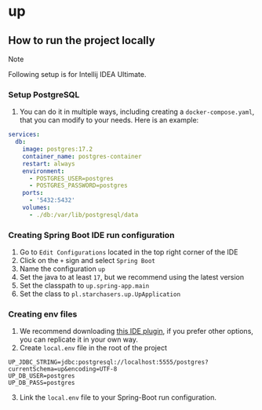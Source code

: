 # up

## How to run the project locally

> [!NOTE]  
> Following setup is for Intellij IDEA Ultimate.

### Setup PostgreSQL

1. You can do it in multiple ways, including creating a `docker-compose.yaml`,
  that you can modify to your needs. Here is an example:
```yaml
services:
  db:
    image: postgres:17.2
    container_name: postgres-container
    restart: always
    environment:
      - POSTGRES_USER=postgres
      - POSTGRES_PASSWORD=postgres
    ports:
      - '5432:5432'
    volumes: 
      - ./db:/var/lib/postgresql/data
```

### Creating Spring Boot IDE run configuration

1. Go to `Edit Configurations` located in the top right corner of the IDE
2. Click on the `+` sign and select `Spring Boot`
3. Name the configuration `up`
4. Set the java to at least `17`, but we recommend using the latest version
5. Set the classpath to `up.spring-app.main`
6. Set the class to `pl.starchasers.up.UpApplication`

### Creating env files

1. We recommend downloading [this IDE plugin](https://plugins.jetbrains.com/plugin/7861-envfile),
  if you prefer other options, you can replicate it in your own way.
2. Create `local.env` file in the root of the project
```
UP_JDBC_STRING=jdbc:postgresql://localhost:5555/postgres?currentSchema=up&encoding=UTF-8
UP_DB_USER=postgres
UP_DB_PASS=postgres
```
3. Link the `local.env` file to your Spring-Boot run configuration.

